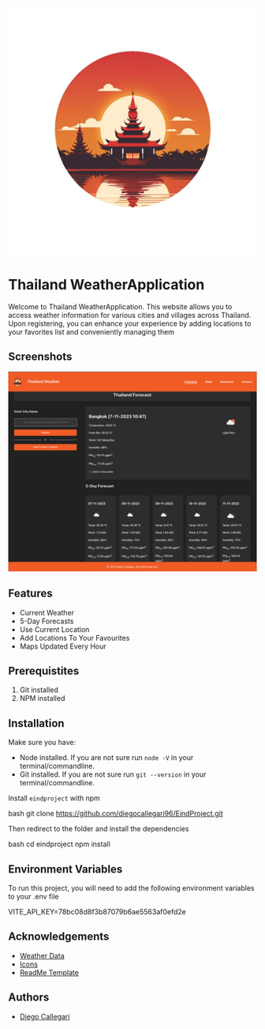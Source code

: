 
![Logo](src/assets/logo-eindproject.svg)

# Thailand WeatherApplication

Welcome to Thailand WeatherApplication. This website allows you to access weather information for various cities and villages across Thailand. Upon registering, you can enhance your experience by adding locations to your favorites list and conveniently managing them

## Screenshots

![App Screenshot](src/assets/Git-Readme-Photo.png)

## Features

- Current Weather
- 5-Day Forecasts
- Use Current Location
- Add Locations To Your Favourites
- Maps Updated Every Hour

## Prerequistites
1. Git installed
2. NPM installed

## Installation

Make sure you have:
* Node installed. If you are not sure run `node -V` in your terminal/commandline.
* Git installed. If you are not sure run `git --version` in your terminal/commandline.

Install `eindproject` with npm

bash
git clone https://github.com/diegocallegari96/EindProject.git


Then redirect to the folder and install the dependencies

bash
cd eindproject
npm install


## Environment Variables

To run this project, you will need to add the following environment variables to your .env file


VITE_API_KEY=78bc08d8f3b87079b6ae5563af0efd2e


## Acknowledgements

- [Weather Data](https://openweathermap.org/)
- [Icons](https://fontawesome.com/)
- [ReadMe Template](https://readme.so/)


## Authors

- [Diego Callegari](https://github.com/diegocallegari96)

